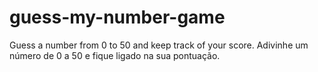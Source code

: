 # guess-my-number-game
 Guess a number from 0 to 50 and keep track of your score. Adivinhe um número de 0 a 50 e fique ligado na sua pontuação.
